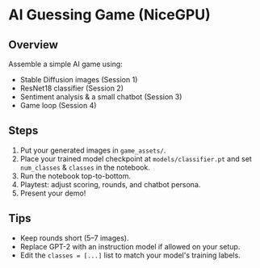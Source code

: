 # AI Guessing Game (NiceGPU)

## Overview
Assemble a simple AI game using:
- Stable Diffusion images (Session 1)
- ResNet18 classifier (Session 2)
- Sentiment analysis & a small chatbot (Session 3)
- Game loop (Session 4)

## Steps
1) Put your generated images in `game_assets/`.
2) Place your trained model checkpoint at `models/classifier.pt` and set `num_classes` & `classes` in the notebook.
3) Run the notebook top-to-bottom.
4) Playtest: adjust scoring, rounds, and chatbot persona.
5) Present your demo!

## Tips
- Keep rounds short (5–7 images).
- Replace GPT-2 with an instruction model if allowed on your setup.
- Edit the `classes = [...]` list to match your model's training labels.
